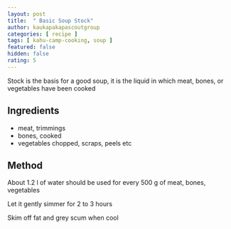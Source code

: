 ```yaml
---
layout: post
title:  " Basic Soup Stock"
author: kaukapakapascoutgroup
categories: [ recipe ]
tags: [ kahu-camp-cooking, soup ]
featured: false
hidden: false
rating: 5
---
```


Stock is the basis for a good soup, it is the liquid in which meat, bones, or vegetables have been cooked

## Ingredients

* meat, trimmings
* bones, cooked
* vegetables chopped, scraps, peels etc

## Method

About 1.2 l of water should be used for every 500 g of meat, bones, vegetables

Let it gently simmer for 2 to 3 hours

Skim off fat and grey scum when cool
